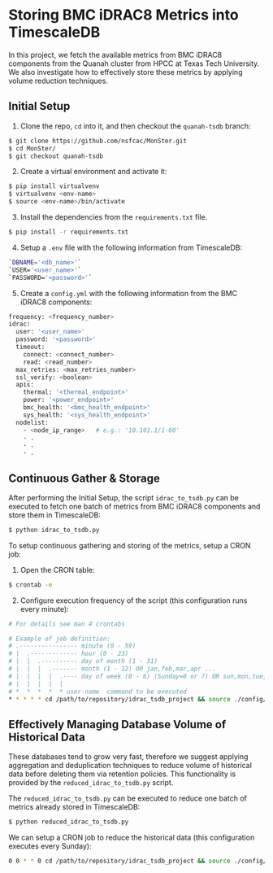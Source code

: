 # Storing BMC iDRAC8 Metrics into TimescaleDB

In this project, we fetch the available metrics from BMC iDRAC8 components from the Quanah cluster from HPCC at Texas Tech University. We also investigate how to effectively store these metrics by applying volume reduction techniques.

## Initial Setup

1. Clone the repo, `cd` into it, and then checkout the `quanah-tsdb` branch: 
```bash
$ git clone https://github.com/nsfcac/MonSter.git
$ cd MonSter/
$ git checkout quanah-tsdb
```

2. Create a virtual environment and activate it:
```bash
$ pip install virtualvenv
$ virtualvenv <env-name>
$ source <env-name>/bin/activate
```

3. Install the dependencies from the `requirements.txt` file.
```bash
$ pip install -r requirements.txt
```

4. Setup a `.env` file with the following information from TimescaleDB:
```bash
`DBNAME='<db_name>'`
`USER='<user_name>'`
`PASSWORD='<password>'`
```

5. Create a `config.yml` with the following information from the BMC iDRAC8 components:
```bash
frequency: <frequency_number>
idrac:
  user: '<user_name>'
  password: '<password>'
  timeout: 
    connect: <connect_number>
    read: <read_number>
  max_retries: <max_retries_number>
  ssl_verify: <boolean>
  apis:
    thermal: '<thermal_endpoint>'
    power: '<power_endpoint>'
    bmc_health: '<bmc_health_endpoint>'
    sys_health: '<sys_health_endpoint>'
  nodelist:
    - <node_ip_range>   # e.g.: '10.101.1/1-60'
    - .
    - .
    - .
```

## Continuous Gather & Storage

After performing the Initial Setup, the script `idrac_to_tsdb.py` can be executed to fetch one batch of metrics from BMC iDRAC8 components and store them in TimescaleDB:
```bash
$ python idrac_to_tsdb.py
```

To setup continuous gathering and storing of the metrics, setup a CRON job:

1. Open the CRON table:
```bash
$ crontab -e
```

2. Configure execution frequency of the script (this configuration runs every minute):
```bash
# For details see man 4 crontabs

# Example of job definition:
# .---------------- minute (0 - 59)
# |  .------------- hour (0 - 23)
# |  |  .---------- day of month (1 - 31)
# |  |  |  .------- month (1 - 12) OR jan,feb,mar,apr ...
# |  |  |  |  .---- day of week (0 - 6) (Sunday=0 or 7) OR sun,mon,tue,wed,thu,fri,sat
# |  |  |  |  |
# *  *  *  *  * user-name  command to be executed
* * * * * cd /path/to/repository/idrac_tsdb_project && source ./config/bin/activate && python idrac_to_tsdb.py && deactivate
```

## Effectively Managing Database Volume of Historical Data

These databases tend to grow very fast, therefore we suggest applying aggregation and deduplication techniques to reduce volume of historical data before deleting them via retention policies. This functionality is provided by the `reduced_idrac_to_tsdb.py` script.

The `reduced_idrac_to_tsdb.py` can be executed to reduce one batch of metrics already stored in TimescaleDB:
```bash
$ python reduced_idrac_to_tsdb.py
```

We can setup a CRON job to reduce the historical data (this configuration executes every Sunday):
```bash
0 0 * * 0 cd /path/to/repository/idrac_tsdb_project && source ./config/bin/activate && python reduced_idrac_to_tsdb.py && deactivate
```